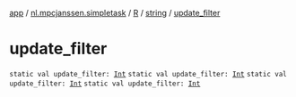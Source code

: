 [app](../../../index.md) / [nl.mpcjanssen.simpletask](../../index.md) / [R](../index.md) / [string](index.md) / [update_filter](.)

# update_filter

`static val update_filter: `[`Int`](https://kotlinlang.org/api/latest/jvm/stdlib/kotlin/-int/index.html)
`static val update_filter: `[`Int`](https://kotlinlang.org/api/latest/jvm/stdlib/kotlin/-int/index.html)
`static val update_filter: `[`Int`](https://kotlinlang.org/api/latest/jvm/stdlib/kotlin/-int/index.html)
`static val update_filter: `[`Int`](https://kotlinlang.org/api/latest/jvm/stdlib/kotlin/-int/index.html)